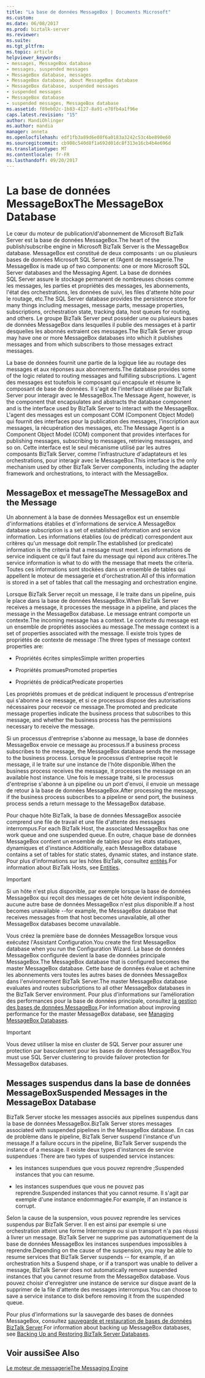 ```yaml
---
title: "La base de données MessageBox | Documents Microsoft"
ms.custom: 
ms.date: 06/08/2017
ms.prod: biztalk-server
ms.reviewer: 
ms.suite: 
ms.tgt_pltfrm: 
ms.topic: article
helpviewer_keywords:
- messages, MessageBox database
- messages, suspended messages
- MessageBox database, messages
- MessageBox database, about MessageBox database
- MessageBox database, suspended messages
- suspended messages
- MessageBox database
- suspended messages, MessageBox database
ms.assetid: f89eb02c-1b83-4127-8a91-e78fb4a1f96e
caps.latest.revision: "15"
author: MandiOhlinger
ms.author: mandia
manager: anneta
ms.openlocfilehash: edf1fb3a89d6e08f6a0183a3242c53c4be890e60
ms.sourcegitcommit: cb908c540d8f1a692d01dc8f313e16cb4b4e696d
ms.translationtype: MT
ms.contentlocale: fr-FR
ms.lasthandoff: 09/20/2017
---
```

# <a name="the-messagebox-database"></a><span data-ttu-id="80481-102">La base de données MessageBox</span><span class="sxs-lookup"><span data-stu-id="80481-102">The MessageBox Database</span></span>
<span data-ttu-id="80481-103">Le cœur du moteur de publication/d'abonnement de Microsoft BizTalk Server est la base de données MessageBox.</span><span class="sxs-lookup"><span data-stu-id="80481-103">The heart of the publish/subscribe engine in Microsoft BizTalk Server is the MessageBox database.</span></span> <span data-ttu-id="80481-104">MessageBox est constitué de deux composants : un ou plusieurs bases de données Microsoft SQL Server et l’Agent de messagerie.</span><span class="sxs-lookup"><span data-stu-id="80481-104">The MessageBox is made up of two components: one or more Microsoft SQL Server databases and the Messaging Agent.</span></span> <span data-ttu-id="80481-105">La base de données SQL Server assure le stockage permanent de nombreuses choses comme les messages, les parties et propriétés des messages, les abonnements, l'état des orchestrations, les données de suivi, les files d'attente hôte pour le routage, etc.</span><span class="sxs-lookup"><span data-stu-id="80481-105">The SQL Server database provides the persistence store for many things including messages, message parts, message properties, subscriptions, orchestration state, tracking data, host queues for routing, and others.</span></span> <span data-ttu-id="80481-106">Le groupe BizTalk Server peut posséder une ou plusieurs bases de données MessageBox dans lesquelles il publie des messages et à partir desquelles les abonnés extraient ces messages.</span><span class="sxs-lookup"><span data-stu-id="80481-106">The BizTalk Server group may have one or more MessageBox databases into which it publishes messages and from which subscribers to those messages extract messages.</span></span>  
  
 <span data-ttu-id="80481-107">La base de données fournit une partie de la logique liée au routage des messages et aux réponses aux abonnements.</span><span class="sxs-lookup"><span data-stu-id="80481-107">The database provides some of the logic related to routing messages and fulfilling subscriptions.</span></span> <span data-ttu-id="80481-108">L'agent des messages est toutefois le composant qui encapsule et résume le composant de base de données. Il s'agit de l'interface utilisée par BizTalk Server pour interagir avec le MessageBox.</span><span class="sxs-lookup"><span data-stu-id="80481-108">The Message Agent, however, is the component that encapsulates and abstracts the database component and is the interface used by BizTalk Server to interact with the MessageBox.</span></span> <span data-ttu-id="80481-109">L'agent des messages est un composant COM (Component Object Model) qui fournit des interfaces pour la publication des messages, l'inscription aux messages, la récupération des messages, etc.</span><span class="sxs-lookup"><span data-stu-id="80481-109">The Message Agent is a Component Object Model (COM) component that provides interfaces for publishing messages, subscribing to messages, retrieving messages, and so on.</span></span> <span data-ttu-id="80481-110">Cette interface est le seul mécanisme utilisé par les autres composants BizTalk Server, comme l'infrastructure d'adaptateurs et les orchestrations, pour interagir avec le MessageBox.</span><span class="sxs-lookup"><span data-stu-id="80481-110">This interface is the only mechanism used by other BizTalk Server components, including the adapter framework and orchestrations, to interact with the MessageBox.</span></span>  
  
## <a name="the-messagebox-and-the-message"></a><span data-ttu-id="80481-111">MessageBox et message</span><span class="sxs-lookup"><span data-stu-id="80481-111">The MessageBox and the Message</span></span>  
 <span data-ttu-id="80481-112">Un abonnement à la base de données MessageBox est un ensemble d'informations établies et d'informations de service.</span><span class="sxs-lookup"><span data-stu-id="80481-112">A MessageBox database subscription is a set of established information and service information.</span></span> <span data-ttu-id="80481-113">Les informations établies (ou de prédicat) correspondent aux critères qu'un message doit remplir.</span><span class="sxs-lookup"><span data-stu-id="80481-113">The established (or predicate) information is the criteria that a message must meet.</span></span> <span data-ttu-id="80481-114">Les informations de service indiquent ce qu'il faut faire du message qui répond aux critères.</span><span class="sxs-lookup"><span data-stu-id="80481-114">The service information is what to do with the message that meets the criteria.</span></span> <span data-ttu-id="80481-115">Toutes ces informations sont stockées dans un ensemble de tables qui appellent le moteur de messagerie et d'orchestration.</span><span class="sxs-lookup"><span data-stu-id="80481-115">All of this information is stored in a set of tables that call the messaging and orchestration engine.</span></span>  
  
 <span data-ttu-id="80481-116">Lorsque BizTalk Server reçoit un message, il le traite dans un pipeline, puis le place dans la base de données MessageBox.</span><span class="sxs-lookup"><span data-stu-id="80481-116">When BizTalk Server receives a message, it processes the message in a pipeline, and places the message in the MessageBox database.</span></span> <span data-ttu-id="80481-117">Le message entrant comporte un contexte.</span><span class="sxs-lookup"><span data-stu-id="80481-117">The incoming message has a context.</span></span> <span data-ttu-id="80481-118">Le contexte du message est un ensemble de propriétés associées au message.</span><span class="sxs-lookup"><span data-stu-id="80481-118">The message context is a set of properties associated with the message.</span></span> <span data-ttu-id="80481-119">Il existe trois types de propriétés de contexte de message :</span><span class="sxs-lookup"><span data-stu-id="80481-119">The three types of message context properties are:</span></span>  
  
-   <span data-ttu-id="80481-120">Propriétés écrites simples</span><span class="sxs-lookup"><span data-stu-id="80481-120">Simple written properties</span></span>  
  
-   <span data-ttu-id="80481-121">Propriétés promues</span><span class="sxs-lookup"><span data-stu-id="80481-121">Promoted properties</span></span>  
  
-   <span data-ttu-id="80481-122">Propriétés de prédicat</span><span class="sxs-lookup"><span data-stu-id="80481-122">Predicate properties</span></span>  
  
 <span data-ttu-id="80481-123">Les propriétés promues et de prédicat indiquent le processus d'entreprise qui s'abonne à ce message, et si ce processus dispose des autorisations nécessaires pour recevoir ce message.</span><span class="sxs-lookup"><span data-stu-id="80481-123">The promoted and predicate message properties indicate the business process that subscribes to this message, and whether the business process has the permissions necessary to receive the message.</span></span>  
  
 <span data-ttu-id="80481-124">Si un processus d'entreprise s'abonne au message, la base de données MessageBox envoie ce message au processus.</span><span class="sxs-lookup"><span data-stu-id="80481-124">If a business process subscribes to the message, the MessageBox database sends the message to the business process.</span></span> <span data-ttu-id="80481-125">Lorsque le processus d'entreprise reçoit le message, il le traite sur une instance de l'hôte disponible.</span><span class="sxs-lookup"><span data-stu-id="80481-125">When the business process receives the message, it processes the message on an available host instance.</span></span> <span data-ttu-id="80481-126">Une fois le message traité, si le processus d'entreprise s'abonne à un pipeline ou un port d'envoi, il envoie un message de retour à la base de données MessageBox.</span><span class="sxs-lookup"><span data-stu-id="80481-126">After processing the message, if the business process subscribes to a pipeline or send port, the business process sends a return message to the MessageBox database.</span></span>  
  
 <span data-ttu-id="80481-127">Pour chaque hôte BizTalk, la base de données MessageBox associée comprend une file de travail et une file d'attente des messages interrompus.</span><span class="sxs-lookup"><span data-stu-id="80481-127">For each BizTalk Host, the associated MessageBox has one work queue and one suspended queue.</span></span> <span data-ttu-id="80481-128">En outre, chaque base de données MessageBox contient un ensemble de tables pour les états statiques, dynamiques et d'instance.</span><span class="sxs-lookup"><span data-stu-id="80481-128">Additionally, each MessageBox database contains a set of tables for static states, dynamic states, and instance state.</span></span> <span data-ttu-id="80481-129">Pour plus d’informations sur les hôtes BizTalk, consultez [entités](../core/entities.md).</span><span class="sxs-lookup"><span data-stu-id="80481-129">For information about BizTalk Hosts, see [Entities](../core/entities.md).</span></span>  
  
> [!IMPORTANT]
>  <span data-ttu-id="80481-130">Si un hôte n'est plus disponible, par exemple lorsque la base de données MessageBox qui reçoit des messages de cet hôte devient indisponible, aucune autre base de données MessageBox n'est plus disponible.</span><span class="sxs-lookup"><span data-stu-id="80481-130">If a host becomes unavailable --for example, the MessageBox database that receives messages from that host becomes unavailable, all other MessageBox databases become unavailable.</span></span>  
  
 <span data-ttu-id="80481-131">Vous créez la première base de données MessageBox lorsque vous exécutez l'Assistant Configuration.</span><span class="sxs-lookup"><span data-stu-id="80481-131">You create the first MessageBox database when you run the Configuration Wizard.</span></span> <span data-ttu-id="80481-132">La base de données MessageBox configurée devient la base de données principale MessageBox.</span><span class="sxs-lookup"><span data-stu-id="80481-132">The MessageBox database that is configured becomes the master MessageBox database.</span></span> <span data-ttu-id="80481-133">Cette base de données évalue et achemine les abonnements vers toutes les autres bases de données MessageBox dans l'environnement BizTalk Server.</span><span class="sxs-lookup"><span data-stu-id="80481-133">The master MessageBox database evaluates and routes subscriptions to all other MessageBox databases in the BizTalk Server environment.</span></span> <span data-ttu-id="80481-134">Pour plus d’informations sur l’amélioration des performances pour la base de données principale, consultez [la gestion des bases de données MessageBox](../core/managing-messagebox-databases.md).</span><span class="sxs-lookup"><span data-stu-id="80481-134">For information about improving performance for the master MessageBox database, see [Managing MessageBox Databases](../core/managing-messagebox-databases.md).</span></span>  
  
> [!IMPORTANT]
>  <span data-ttu-id="80481-135">Vous devez utiliser la mise en cluster de SQL Server pour assurer une protection par basculement pour les bases de données MessageBox.</span><span class="sxs-lookup"><span data-stu-id="80481-135">You must use SQL Server clustering to provide failover protection for MessageBox databases.</span></span>  
  
## <a name="suspended-messages-in-the-messagebox-database"></a><span data-ttu-id="80481-136">Messages suspendus dans la base de données MessageBox</span><span class="sxs-lookup"><span data-stu-id="80481-136">Suspended Messages in the MessageBox Database</span></span>  
 <span data-ttu-id="80481-137">BizTalk Server stocke les messages associés aux pipelines suspendus dans la base de données MessageBox.</span><span class="sxs-lookup"><span data-stu-id="80481-137">BizTalk Server stores messages associated with suspended pipelines in the MessageBox database.</span></span> <span data-ttu-id="80481-138">En cas de problème dans le pipeline, BizTalk Server suspend l'instance d'un message.</span><span class="sxs-lookup"><span data-stu-id="80481-138">If a failure occurs in the pipeline, BizTalk Server suspends the instance of a message.</span></span> <span data-ttu-id="80481-139">Il existe deux types d'instances de service suspendues :</span><span class="sxs-lookup"><span data-stu-id="80481-139">There are two types of suspended service instances:</span></span>  
  
-   <span data-ttu-id="80481-140">les instances suspendues que vous pouvez reprendre ;</span><span class="sxs-lookup"><span data-stu-id="80481-140">Suspended instances that you can resume.</span></span>  
  
-   <span data-ttu-id="80481-141">les instances suspendues que vous ne pouvez pas reprendre.</span><span class="sxs-lookup"><span data-stu-id="80481-141">Suspended instances that you cannot resume.</span></span> <span data-ttu-id="80481-142">Il s'agit par exemple d'une instance endommagée.</span><span class="sxs-lookup"><span data-stu-id="80481-142">For example, if an instance is corrupt.</span></span>  
  
 <span data-ttu-id="80481-143">Selon la cause de la suspension, vous pouvez reprendre les services suspendus par BizTalk Server. Il en est ainsi par exemple si une orchestration atteint une forme Interrompre ou si un transport n'a pas réussi à livrer un message. BizTalk Server ne supprime pas automatiquement de la base de données MessageBox les instances suspendues impossibles à reprendre.</span><span class="sxs-lookup"><span data-stu-id="80481-143">Depending on the cause of the suspension, you may be able to resume services that BizTalk Server suspends -- for example, if an orchestration hits a Suspend shape, or if a transport was unable to deliver a message, BizTalk Server does not automatically remove suspended instances that you cannot resume from the MessageBox database.</span></span> <span data-ttu-id="80481-144">Vous pouvez choisir d'enregistrer une instance de service sur disque avant de la supprimer de la file d'attente des messages interrompus.</span><span class="sxs-lookup"><span data-stu-id="80481-144">You can choose to save a service instance to disk before removing it from the suspended queue.</span></span>  
  
 <span data-ttu-id="80481-145">Pour plus d’informations sur la sauvegarde des bases de données MessageBox, consultez [sauvegarde et restauration de bases de données BizTalk Server](../core/backing-up-and-restoring-biztalk-server.md).</span><span class="sxs-lookup"><span data-stu-id="80481-145">For information about backing up MessageBox databases, see [Backing Up and Restoring BizTalk Server Databases](../core/backing-up-and-restoring-biztalk-server.md).</span></span>  
  
## <a name="see-also"></a><span data-ttu-id="80481-146">Voir aussi</span><span class="sxs-lookup"><span data-stu-id="80481-146">See Also</span></span>  
 [<span data-ttu-id="80481-147">Le moteur de messagerie</span><span class="sxs-lookup"><span data-stu-id="80481-147">The Messaging Engine</span></span>](../core/the-messaging-engine.md)